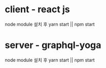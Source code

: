 # client - react js 
  node module 설치 후 yarn start || npm start

# server - graphql-yoga
  node module 설치 후 yarn start || npm start